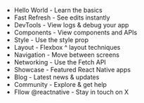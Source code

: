 - Hello World - Learn the basics [](https://reactnative.dev/docs/tutorial?language=typescript)
- Fast Refresh - See edits instantly [](https://reactnative.dev/docs/fast-refresh)
- DevTools - View logs & debug your app [](https://reactnative.dev/docs/debugging)
- Components - View components and APIs [](https://reactnative.dev/docs/components-and-apis)
- Style - Use the style prop [](https://reactnative.dev/docs/style)
- Layout - Flexbox ^ layout techniques [](https://reactnative.dev/docs/flexbox)
- Navigation - Move between screens [](https://reactnative.dev/docs/navigation)
- Networking - Use the Fetch API [](https://reactnative.dev/docs/network)
- Showcase - Featured React Native apps [](https://reactnative.dev/showcase)
- Blog - Latest news & updates [](https://reactnative.dev/blog)
- Community - Explore & get help
- Fllow @reactnative - Stay in touch on X [](https://x.com/reactnative)